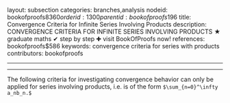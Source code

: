 layout: subsection
categories: branches,analysis
nodeid: bookofproofs$8360
orderid: 1300
parentid: bookofproofs$196
title: Convergence Criteria for Infinite Series Involving Products
description: CONVERGENCE CRITERIA FOR INFINITE SERIES INVOLVING PRODUCTS ★ graduate maths ✔ step by step ✚ visit BookOfProofs now!
references: bookofproofs$586
keywords: convergence criteria for series with products
contributors: bookofproofs

---


---

The following criteria for investigating convergence behavior can only be applied for series involving products, i.e. is of the form `$\sum_{n=0}^\infty a_nb_n.$`
